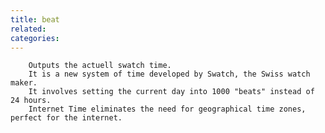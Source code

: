 ```yaml
---
title: beat
related:
categories:
---
```



		Outputs the actuell swatch time.
		It is a new system of time developed by Swatch, the Swiss watch maker.
		It involves setting the current day into 1000 "beats" instead of 24 hours.
		Internet Time eliminates the need for geographical time zones, perfect for the internet.
		